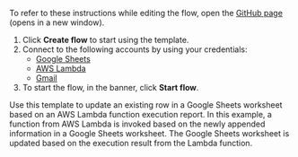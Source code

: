 To refer to these instructions while editing the flow, open the [GitHub page](https://github.com/ot4i/app-connect-templates/tree/main/resources/markdown/Invoke%20a%20function%20from%20AWS%20Lambda%20whenever%20a%20new%20row%20is%20appended%20in%20Google%20Sheets_instructions.md) (opens in a new window).

1. Click **Create flow** to start using the template.
2. Connect to the following accounts by using your credentials:
   - [Google Sheets](https://www.ibm.com/docs/en/app-connect/containers_cd?topic=apps-google-sheets)
   - [AWS Lambda](https://www.ibm.com/docs/en/app-connect/containers_cd?topic=apps-aws-lambda)
   - [Gmail](https://www.ibm.com/docs/en/app-connect/containers_cd?topic=apps-gmail)
3. To start the flow, in the banner, click **Start flow**.


Use this template to update an existing row in a Google Sheets worksheet based on an AWS Lambda function execution report. In this example, a function from AWS Lambda is invoked based on the newly appended information in a Google Sheets worksheet. The Google Sheets worksheet is updated based on the execution result from the Lambda function.
